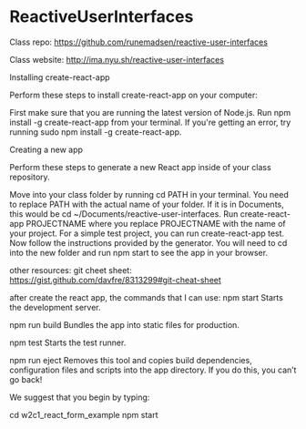 # ReactiveUserInterfaces

Class repo: 
https://github.com/runemadsen/reactive-user-interfaces

Class website:
http://ima.nyu.sh/reactive-user-interfaces

Installing create-react-app

Perform these steps to install create-react-app on your computer:

First make sure that you are running the latest version of Node.js.
Run npm install -g create-react-app from your terminal. If you're getting an error, try running sudo npm install -g create-react-app.

Creating a new app

Perform these steps to generate a new React app inside of your class repository.


Move into your class folder by running cd PATH in your terminal. 
You need to replace PATH with the actual name of your folder. If it is in Documents, this would be cd ~/Documents/reactive-user-interfaces.
Run create-react-app PROJECTNAME where you replace PROJECTNAME with the name of your project. For a simple test project, you can run create-react-app test.
Now follow the instructions provided by the generator. You will need to cd into the new folder and run npm start to see the app in your browser.


other resources:
git cheet sheet:
https://gist.github.com/davfre/8313299#git-cheat-sheet

after create the react app, the commands that I can use:
 npm start
    Starts the development server.

  npm run build
    Bundles the app into static files for production.

  npm test
    Starts the test runner.

  npm run eject
    Removes this tool and copies build dependencies, configuration files
    and scripts into the app directory. If you do this, you can’t go back!

We suggest that you begin by typing:

  cd w2c1_react_form_example
  npm start

